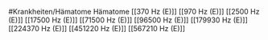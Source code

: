 #Krankheiten/Hämatome
Hämatome
[[370 Hz (E)]]
[[970 Hz (E)]]
[[2500 Hz (E)]]
[[17500 Hz (E)]]
[[71500 Hz (E)]]
[[96500 Hz (E)]]
[[179930 Hz (E)]]
[[224370 Hz (E)]]
[[451220 Hz (E)]]
[[567210 Hz (E)]]